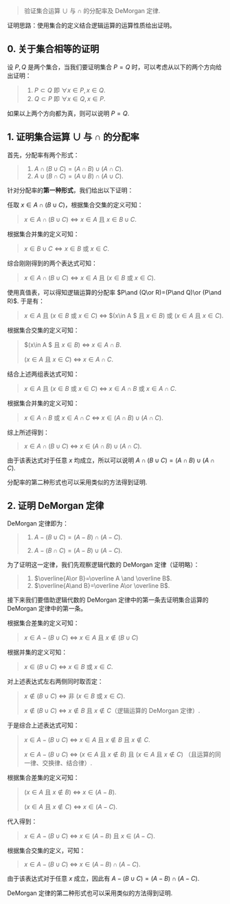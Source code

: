 > 验证集合运算 $\cup$ 与 $\cap$ 的分配率及 DeMorgan 定律.

证明思路：使用集合的定义结合逻辑运算的运算性质给出证明。



## 0. 关于集合相等的证明

设 $P, Q$ 是两个集合，当我们要证明集合 $P=Q$ 时，可以考虑从以下的两个方向给出证明：

> 1. $P\subset Q$ 即 $\forall x\in P, x\in Q$.
> 2. $Q\subset P$ 即 $\forall x \in Q, x\in P$.

如果以上两个方向都为真，则可以说明 $P=Q$. 



## 1. 证明集合运算 $\cup$ 与 $\cap$ 的分配率

首先，分配率有两个形式：

> 1. $A\cap(B\cup C)=(A\cap B)\cup (A\cap C)$.
> 2. $A\cup(B\cap C)=(A\cup B)\cap(A\cup C)$.

针对分配率的**第一种形式**，我们给出以下证明：

任取 $x\in A\cap(B\cup C)$，根据集合交集的定义可知：

> $x\in A\cap(B\cup C) \Leftrightarrow x\in A$ 且 $x\in B\cup C$. 

根据集合并集的定义可知：

> $x\in B\cup C \Leftrightarrow x\in B$ 或 $x\in C$.

综合刚刚得到的两个表达式可知：

> $x\in A\cap(B\cup C) \Leftrightarrow x\in A$ 且 $(x\in B$ 或 $x\in C)$.

使用真值表，可以得知逻辑运算的分配率 $P\and (Q\or R)=(P\and Q)\or (P\and R)$. 于是有：

> $x\in A$ 且 $(x\in B$ 或 $x\in C)$ $\Leftrightarrow$ $(x\in A $ 且 $x\in B)$ 或 $(x\in A$ 且 $x\in C)$.

根据集合交集的定义可知：

> $(x\in A $ 且 $x\in B)$ $\Leftrightarrow$ $x\in A\cap B$.
>
> $(x\in A$ 且 $x\in C)$ $\Leftrightarrow$ $x\in A\cap C$.

结合上述两组表达式可知：

> $x\in A$ 且 $(x\in B$ 或 $x\in C)$ $\Leftrightarrow$  $x\in A\cap B$ 或 $x\in A\cap C$.

根据集合并集的定义可知：

> $x\in A\cap B$ 或 $x\in A\cap C$ $\Leftrightarrow$ $x\in(A\cap B)\cup(A\cap C)$.

综上所述得到：

> $x\in A\cap(B\cup C)$ $\Leftrightarrow$ $x\in(A\cap B)\cup(A\cap C)$.

由于该表达式对于任意 $x$ 均成立，所以可以说明 $A\cap(B\cup C)=(A\cap B)\cup(A\cap C)$.

分配率的第二种形式也可以采用类似的方法得到证明.



## 2. 证明 DeMorgan 定律

DeMorgan 定律即为：

> 1. $A-(B\cup C)=(A-B)\cap(A-C)$.
>
> 2. $A-(B\cap C)=(A-B)\cup(A-C)$.

为了证明这一定律，我们先观察逻辑代数的 DeMorgan 定律（证明略）：

> 1. $\overline{A\or B}=\overline A \and \overline B$.
> 2. $\overline{A\and B}=\overline A\or \overline B$.

接下来我们要借助逻辑代数的 DeMorgan 定律中的第一条去证明集合运算的 DeMorgan 定律中的第一条。

根据集合差集的定义可知：

> $x\in A-(B\cup C)$ $\Leftrightarrow$ $x\in A$ 且 $x\notin (B\cup C)$

根据并集的定义可知：

> $x\in (B\cup C)$ $\Leftrightarrow$ $x\in B$ 或 $x\in C$.

对上述表达式左右两侧同时取否定：

> $x\notin (B\cup C)$ $\Leftrightarrow$ 非 $(x\in B$ 或 $x\in C)$.
>
> $x\notin (B\cup C)$ $\Leftrightarrow$ $x\notin B$ 且 $x\notin C$（逻辑运算的 DeMorgan 定律）.

于是综合上述表达式可知：

> $x\in A-(B\cup C)$ $\Leftrightarrow$ $x\in A$ 且 $x\notin B$ 且 $x\notin C$.
>
> $x\in A-(B\cup C)$ $\Leftrightarrow$ $(x\in A$ 且 $x\notin B)$ 且 $(x\in A$ 且 $x\notin C)$ （且运算的同一律、交换律、结合律）.

根据集合差集的定义可知：

> $(x\in A$ 且 $x\notin B)$ $\Leftrightarrow$ $x\in(A-B)$.
>
> $(x\in A$ 且 $x\notin C)$ $\Leftrightarrow$ $x\in(A-C)$.

代入得到：

> $x\in A-(B\cup C)$ $\Leftrightarrow$  $x\in(A-B)$ 且 $x\in(A-C)$.

根据集合交集的定义，可知：

> $x\in A-(B\cup C)$ $\Leftrightarrow$  $x\in(A-B)\cap(A-C)$.

由于该表达式对于任意 $x$ 成立，因此有 $A-(B\cup C)=(A-B)\cap(A-C).$

DeMorgan 定律的第二种形式也可以采用类似的方法得到证明.

